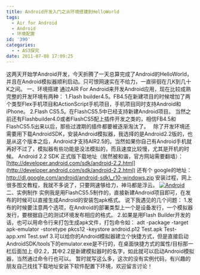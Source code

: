 ```yaml
---
title: Android开发入门之从环境搭建到HelloWorld
tags:
  - Air for Android
  - Android
  - 环境配置
id: '390'
categories:
  - - AS3探究
date: 2011-07-08 17:09:25
---
```


这两天开始学Android开发，今天折腾了一天总算完成了Android的HelloWorld，并且在Android模拟器顺利启动。只可恨网速实在不给力，一直徘徊在几K到几十K之间。 一、环境搭建 通过AIR For Android来开发Android应用，现在比较成熟完整的开发环境有两种： 1.Flash builder4.5。FB4.5在新建项目的时候增加了两个类型Flex手机项目和ActionScript手机项目，手机项目同时支持Android和iPhone。 2.Flash CS5.5。在FlashCS5.5中已经支持新建Android项目。 当然之前还有Flashbuilder4.0或者FlashCS5配上插件开发之类的，相信FB4.5和FlashCS5.5出来以后，那些过渡期的插件都要被逐渐淘汰了。   除了开发环境还需要用下载AndroidSDK，安装Android模拟器，我选择的是Android2.2版的，也是从这个版本之后，Android才支持AIR2.5的。当然如果你自己有Android手机就再好不过了，模拟器有些功能是没法模拟的，而且速度比较慢，尤其是开机的时候。 Android 2.2 SDK 正式版下载地址（居然被和谐，官方网站需要翻墙）：  [http://developer.android.com/sdk/android-2.2.html](http://developer.android.com/sdk/android-2.2.html) 还有个 google的地址：http://dl.google.com/android/android-sdk\_r10-windows.zip 安装过程，网上很多图文教程，我就不多说了，只要网速够给力，神马都是浮云。 [](../wp-content/uploads/2011/05/Android.png)[![](http://qxu2059920095.my3w.com/blog/wp-content/uploads/2011/05/Android1.png "Android")](http://qxu2059920095.my3w.com/blog/wp-content/uploads/2011/05/Android1.png) 二、实例制作 实例我是用FlashCS5.5制作的，直接新建Android项目即可，在发布的时候可以直接生成Android的安装包apk格式。 说下我遇见的几个问题： 1.发布的时候要注意两个选项，在Android的部署类型上一个是设备发行，一个模拟器发行，要根据自己的测试环境发布相应的格式。 2.如果是用Flash Builder开发的话，也可以用命令行来打包生成apk文件，打包命令如： adt -package -target apk-emulator -storetype pkcs12 -keystore android.p12 Test.apk Test-app.xml Test.swf 3.可以给你的Android模拟器建立个快捷方式，但是直接启动AndroidSDK/tools下的emulator.exe是不行的，在桌面快捷方式的属性/目标那一栏后面加上 @2.2，其中2.2是新建模拟器时的名字，如此就可以启动Android模拟器，当然通过命令行也可以。 暂时就写这么多，这次的没有实例代码，有兴趣的朋友自己找找下载地址安装下软件配置下环境，欢迎留言讨论！